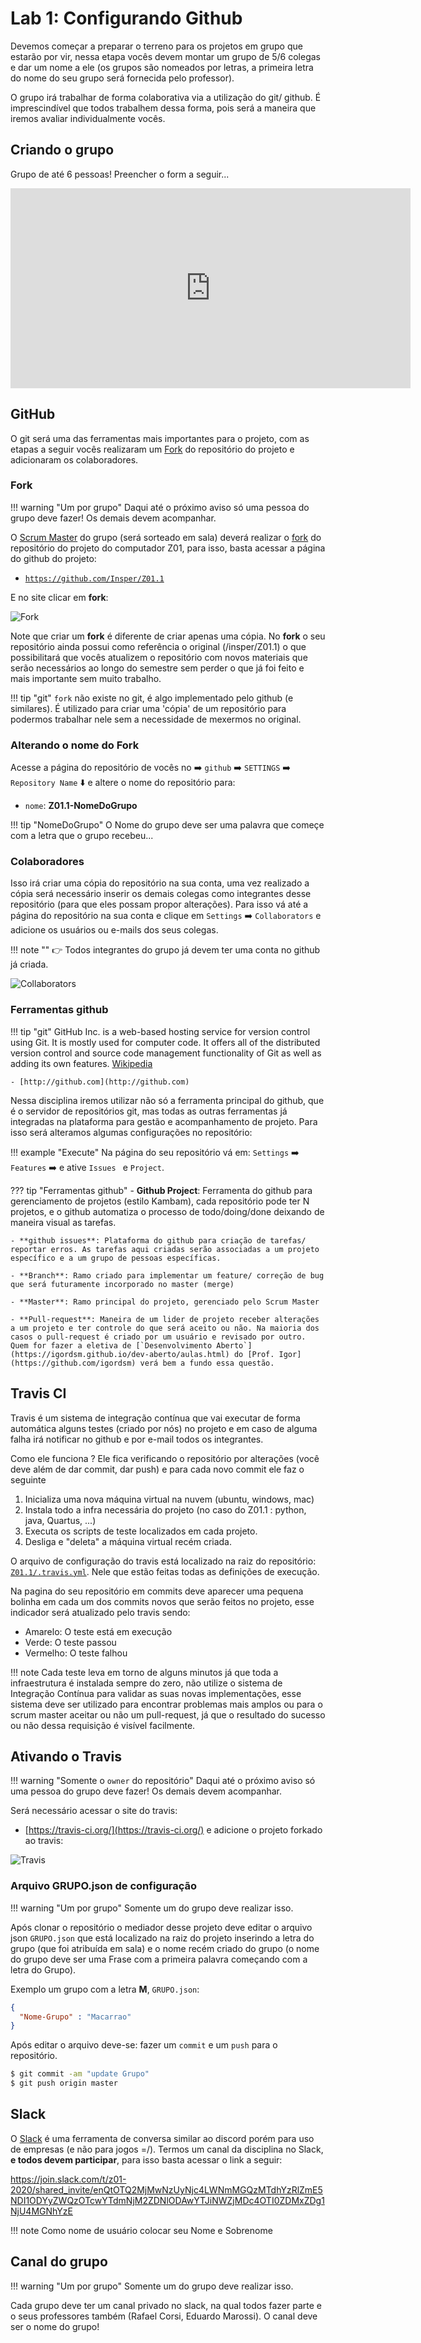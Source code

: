 # Lab 1: Configurando Github

Devemos começar a preparar o terreno para os projetos em grupo que estarão por vir, nessa etapa vocês devem montar um grupo de 5/6 colegas e dar um nome a ele (os grupos são nomeados por letras, a primeira letra do nome do seu grupo será fornecida pelo professor).

O grupo irá trabalhar de forma colaborativa via a utilização do git/ github. É imprescindível que todos trabalhem dessa forma, pois será a maneira que iremos avaliar individualmente vocês. 

## Criando o grupo

Grupo de até 6 pessoas! Preencher o form a seguir...

<iframe src="https://docs.google.com/forms/d/e/1FAIpQLScaBsuqSTAZhwr1B8WFR5-LVSUO37P75_a2YfhS-qGecUQXMg/viewform?embedded=true" width="640" height="320" frameborder="0" marginheight="0" marginwidth="0">Loading…</iframe>


## GitHub

O git será uma das ferramentas mais importantes para o projeto, com as etapas a seguir vocês realizaram um [Fork](https://www.atlassian.com/git/tutorials/comparing-workflows/forking-workflow) do repositório do projeto e adicionaram os colaboradores.

### Fork

!!! warning "Um por grupo"
    Daqui até o próximo aviso só uma pessoa do grupo deve fazer! Os demais devem acompanhar.

O [Scrum Master](https://www.scrum.org/resources/what-is-a-scrum-master) do grupo (será sorteado em sala) deverá realizar o [fork](https://help.github.com/articles/fork-a-repo/) do repositório do projeto do computador Z01, para isso, basta acessar a página do github do projeto:

- [`https://github.com/Insper/Z01.1`](https://github.com/Insper/Z01.1)

E no site clicar em **fork**:

![Fork](figs/A-Transistores/A-Ferramental-github-fork.png)

Note que criar um **fork** é diferente de criar apenas uma cópia. No **fork** o seu repositório ainda possui como referência o original (/insper/Z01.1) o que possibilitará que vocês atualizem o repositório com novos materiais que serão necessários ao longo do semestre sem perder o que já foi feito e mais importante sem muito trabalho.

!!! tip "git"
    `fork` não existe no git, é algo implementado pelo github (e similares). É utilizado para criar uma 'cópia' de um repositório para podermos trabalhar nele sem a necessidade de mexermos no original.

### Alterando o nome do Fork

Acesse a página do repositório de vocês no :arrow_right: `github` :arrow_right: `SETTINGS` :arrow_right:  `Repository Name` :arrow_down: e altere o nome do repositório para:

- `nome`:  **Z01.1-NomeDoGrupo**

!!! tip "NomeDoGrupo"
    O Nome do grupo deve ser uma palavra que começe com a letra que o grupo recebeu...

### Colaboradores

Isso irá criar uma cópia do repositório na sua conta, uma vez realizado a cópia será necessário inserir os demais colegas como integrantes desse repositório (para que eles possam propor alterações). Para isso vá até a página do repositório na sua conta e clique em `Settings` :arrow_right: `Collaborators` e adicione os usuários ou e-mails dos seus colegas. 

!!! note ""
    :point_right: Todos integrantes do grupo já devem ter uma conta no github já criada.

![Collaborators](figs/A-Transistores/A-Ferramental-github-collaborators.png)

### Ferramentas github

!!! tip "git"
    GitHub Inc. is a web-based hosting service for version control using Git. It is mostly used for computer code. It offers all of the distributed version control and source code management functionality of Git as well as adding its own features. [Wikipedia](https://en.wikipedia.org/wiki/GitHub)
    
    - [http://github.com](http://github.com)

Nessa disciplina iremos utilizar não só a ferramenta principal do github, que é o servidor de repositórios git, mas todas as outras ferramentas já integradas na plataforma para gestão e acompanhamento de projeto. Para isso será alteramos algumas configurações no repositório:

!!! example "Execute"
    Na página do seu repositório vá em: `Settings` :arrow_right: `Features` :arrow_right: e ative `Issues ` e `Project`.

??? tip "Ferramentas github"
    - **Github Project**: Ferramenta do github para gerenciamento de projetos (estilo Kambam), cada repositório pode ter N projetos, e o github automatiza o processo de todo/doing/done deixando de maneira visual as tarefas.

    - **github issues**: Plataforma do github para criação de tarefas/ reportar erros. As tarefas aqui criadas serão associadas a um projeto específico e a um grupo de pessoas específicas.

    - **Branch**: Ramo criado para implementar um feature/ correção de bug que será futuramente incorporado no master (merge)

    - **Master**: Ramo principal do projeto, gerenciado pelo Scrum Master

    - **Pull-request**: Maneira de um lider de projeto receber alterações a um projeto e ter controle do que será aceito ou não. Na maioria dos casos o pull-request é criado por um usuário e revisado por outro. Quem for fazer a eletiva de [`Desenvolvimento Aberto`](https://igordsm.github.io/dev-aberto/aulas.html) do [Prof. Igor](https://github.com/igordsm) verá bem a fundo essa questão. 


## Travis CI

Travis é um sistema de integração contínua que vai executar de forma automática alguns testes (criado por nós) no projeto e em caso de alguma falha irá notificar no github e por e-mail todos os integrantes.

Como ele funciona ? Ele fica verificando o repositório por alterações (você deve além de dar commit, dar push) e para cada novo commit ele faz o seguinte

1. Inicializa uma nova máquina virtual na nuvem (ubuntu, windows, mac)
2. Instala todo a infra necessária do projeto (no caso do Z01.1 : python, java, Quartus, ...)
3. Executa os scripts de teste localizados em cada projeto.
4. Desliga e "deleta" a máquina virtual recém criada.

O arquivo de configuração do travis está localizado na raiz do repositório: [`Z01.1/.travis.yml`](https://github.com/Insper/Z01.1/blob/master/.travis.yml). Nele que estão feitas todas as definições de execução.

Na pagina do seu repositório em commits deve aparecer uma pequena bolinha em cada um dos commits novos que serão feitos no projeto, esse indicador será atualizado pelo travis sendo:

- Amarelo: O teste está em execução
- Verde: O teste passou
- Vermelho: O teste falhou

!!! note
    Cada teste leva em torno de alguns minutos já que toda a infraestrutura é instalada sempre do zero, não utilize o sistema de Integração Contínua para validar as suas novas implementações, esse sistema deve ser utilizado para encontrar problemas mais amplos ou para o scrum master aceitar ou não um pull-request, já que o resultado do sucesso ou não dessa requisição é visível facilmente.

## Ativando o Travis

!!! warning "Somente o `owner` do repositório"
    Daqui até o próximo aviso só uma pessoa do grupo deve fazer! Os demais devem acompanhar.

Será necessário acessar o site do travis:

- [https://travis-ci.org/](https://travis-ci.org/) e adicione o projeto forkado ao travis:

![Travis](figs/C-LogiComb/C-config-travis.gif)


### Arquivo GRUPO.json de configuração 

!!! warning "Um por grupo"
    Somente um do grupo deve realizar isso.

Após clonar o repositório o mediador desse projeto deve editar o arquivo json `GRUPO.json` que está localizado na raiz do projeto inserindo a letra do grupo (que foi atribuída em sala) e o nome recém criado do grupo (o nome do grupo deve ser uma Frase com a primeira palavra começando com a letra do Grupo).

Exemplo um grupo com a letra **M**, `GRUPO.json`:

```json
{
  "Nome-Grupo" : "Macarrao" 
}
```

Após editar o arquivo deve-se: fazer um `commit` e um `push` para o repositório. 

```bash
$ git commit -am "update Grupo"
$ git push origin master
```

## Slack

O [Slack](https://slack.com/intl/pt-br/) é uma ferramenta de conversa similar ao discord porém para uso de empresas (e não para jogos =/). Termos um canal da disciplina no Slack, **e todos devem participar**, para isso basta acessar o link a seguir:

https://join.slack.com/t/z01-2020/shared_invite/enQtOTQ2MjMwNzUyNjc4LWNmMGQzMTdhYzRlZmE5NDI1ODYyZWQzOTcwYTdmNjM2ZDNlODAwYTJiNWZjMDc4OTI0ZDMxZDg1NjU4MGNhYzE

!!! note
    Como nome de usuário colocar seu Nome e Sobrenome
    
## Canal do grupo

!!! warning "Um por grupo"
    Somente um do grupo deve realizar isso.
    
Cada grupo deve ter um canal privado no slack, na qual todos fazer parte e o seus professores também (Rafael Corsi, Eduardo Marossi). O canal deve ser o nome do grupo!


